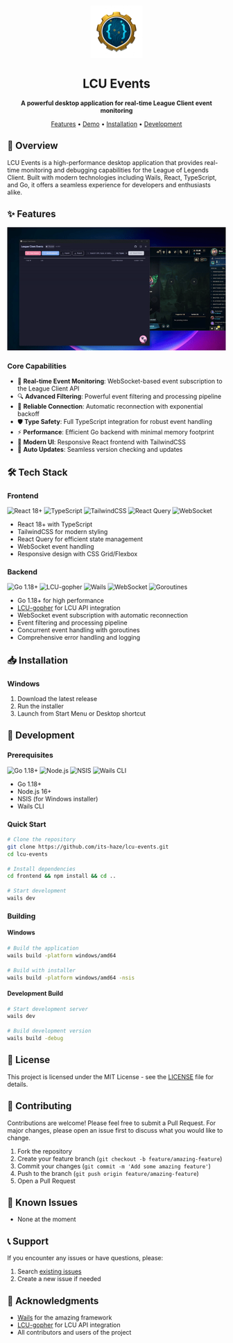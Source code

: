 <div align="center">
  <img src="assets/appicon.png" alt="LCU-Events" width="120"/>
  <h1>LCU Events</h1>
  <p>
    <strong>A powerful desktop application for real-time League Client event monitoring</strong>
  </p>
  
  <p>
    <a href="#features">Features</a> •
    <a href="#demo">Demo</a> •
    <a href="#installation">Installation</a> •
    <a href="#development">Development</a>
  </p>
</div>

## 🎯 Overview

LCU Events is a high-performance desktop application that provides real-time monitoring and debugging capabilities for the League of Legends Client. Built with modern technologies including Wails, React, TypeScript, and Go, it offers a seamless experience for developers and enthusiasts alike.

## ✨ Features

<div align="center">
  <img src="assets/demo.gif" alt="LCU Event GUI Demo" width="600"/>
</div>

### Core Capabilities
- 🔌 **Real-time Event Monitoring**: WebSocket-based event subscription to the League Client API
- 🔍 **Advanced Filtering**: Powerful event filtering and processing pipeline
- 🔄 **Reliable Connection**: Automatic reconnection with exponential backoff
- 🛡️ **Type Safety**: Full TypeScript integration for robust event handling
- ⚡ **Performance**: Efficient Go backend with minimal memory footprint
- 🎨 **Modern UI**: Responsive React frontend with TailwindCSS
- 🔄 **Auto Updates**: Seamless version checking and updates

## 🛠️ Tech Stack

### Frontend
<img src="https://img.shields.io/badge/React-18+-61DAFB?style=flat-square&logo=react&logoColor=black" alt="React 18+"/>
<img src="https://img.shields.io/badge/TypeScript-4+-3178C6?style=flat-square&logo=typescript&logoColor=white" alt="TypeScript"/>
<img src="https://img.shields.io/badge/TailwindCSS-3+-38B2AC?style=flat-square&logo=tailwind-css&logoColor=white" alt="TailwindCSS"/>
<img src="https://img.shields.io/badge/React_Query-4+-FF4154?style=flat-square&logo=react-query&logoColor=white" alt="React Query"/>
<img src="https://img.shields.io/badge/WebSocket-000000?style=flat-square&logo=websocket&logoColor=white" alt="WebSocket"/>

- React 18+ with TypeScript
- TailwindCSS for modern styling
- React Query for efficient state management
- WebSocket event handling
- Responsive design with CSS Grid/Flexbox

### Backend
<img src="https://img.shields.io/badge/Go-1.18+-00ADD8?style=flat-square&logo=go&logoColor=white" alt="Go 1.18+"/>
<img src="https://img.shields.io/badge/LCU--gopher-Latest-1E1E2E?style=flat-square" alt="LCU-gopher"/>
<img src="https://img.shields.io/badge/Wails-2+-1E1E2E?style=flat-square&logo=go&logoColor=white" alt="Wails"/>
<img src="https://img.shields.io/badge/WebSocket-000000?style=flat-square&logo=websocket&logoColor=white" alt="WebSocket"/>
<img src="https://img.shields.io/badge/Goroutines-00ADD8?style=flat-square&logo=go&logoColor=white" alt="Goroutines"/>

- Go 1.18+ for high performance
- [LCU-gopher](https://github.com/its-haze/lcu-gopher) for LCU API integration
- WebSocket event subscription with automatic reconnection
- Event filtering and processing pipeline
- Concurrent event handling with goroutines
- Comprehensive error handling and logging

## 📥 Installation

### Windows

1. Download the latest release
2. Run the installer
3. Launch from Start Menu or Desktop shortcut

## 🚀 Development

### Prerequisites
<img src="https://img.shields.io/badge/Go-1.18+-00ADD8?style=flat-square&logo=go&logoColor=white" alt="Go 1.18+"/>
<img src="https://img.shields.io/badge/Node.js-16+-339933?style=flat-square&logo=nodedotjs&logoColor=white" alt="Node.js"/>
<img src="https://img.shields.io/badge/NSIS-3+-1E1E2E?style=flat-square&logo=windows&logoColor=white" alt="NSIS"/>
<img src="https://img.shields.io/badge/Wails-CLI-1E1E2E?style=flat-square&logo=go&logoColor=white" alt="Wails CLI"/>

- Go 1.18+
- Node.js 16+
- NSIS (for Windows installer)
- Wails CLI

### Quick Start
```bash
# Clone the repository
git clone https://github.com/its-haze/lcu-events.git
cd lcu-events

# Install dependencies
cd frontend && npm install && cd ..

# Start development
wails dev
```

### Building

#### Windows
```bash
# Build the application
wails build -platform windows/amd64

# Build with installer
wails build -platform windows/amd64 -nsis
```

#### Development Build
```bash
# Start development server
wails dev

# Build development version
wails build -debug
```

## 📝 License

This project is licensed under the MIT License - see the [LICENSE](LICENSE) file for details.

## 🤝 Contributing

Contributions are welcome! Please feel free to submit a Pull Request. For major changes, please open an issue first to discuss what you would like to change.

1. Fork the repository
2. Create your feature branch (`git checkout -b feature/amazing-feature`)
3. Commit your changes (`git commit -m 'Add some amazing feature'`)
4. Push to the branch (`git push origin feature/amazing-feature`)
5. Open a Pull Request


## 🐛 Known Issues

- None at the moment

## 📞 Support

If you encounter any issues or have questions, please:

1. Search [existing issues](https://github.com/its-haze/lcu-events/issues)
2. Create a new issue if needed

## 🙏 Acknowledgments

- [Wails](https://wails.io/) for the amazing framework
- [LCU-gopher](https://github.com/its-haze/lcu-gopher) for LCU API integration
- All contributors and users of the project